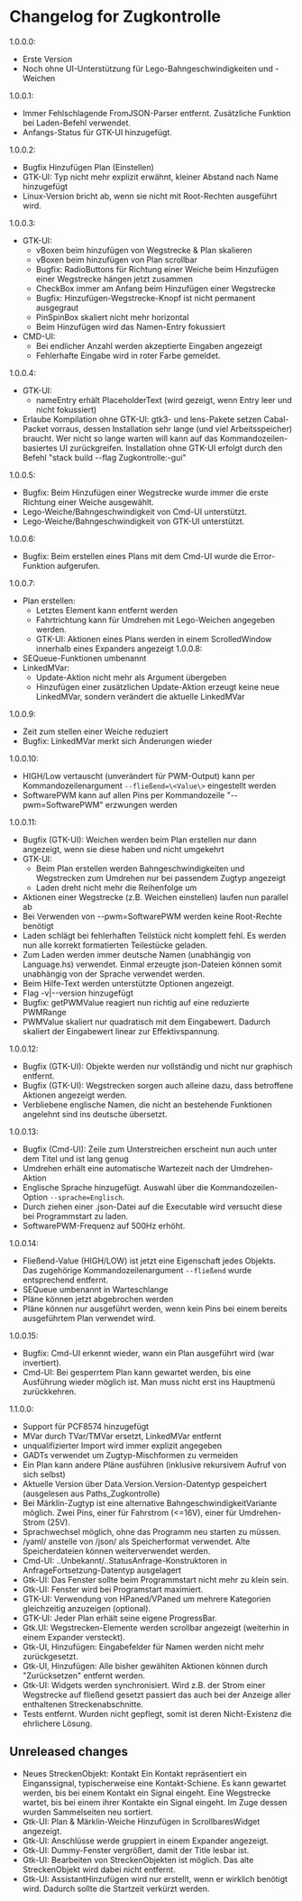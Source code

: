 # Changelog for Zugkontrolle

1.0.0.0:

- Erste Version
- Noch ohne UI-Unterstützung für Lego-Bahngeschwindigkeiten und -Weichen

1.0.0.1:

- Immer Fehlschlagende FromJSON-Parser entfernt. Zusätzliche Funktion bei Laden-Befehl verwendet.
- Anfangs-Status für GTK-UI hinzugefügt.

1.0.0.2:

- Bugfix Hinzufügen Plan (Einstellen)
- GTK-UI: Typ nicht mehr explizit erwähnt, kleiner Abstand nach Name hinzugefügt
- Linux-Version bricht ab, wenn sie nicht mit Root-Rechten ausgeführt wird.

1.0.0.3:

- GTK-UI:
  - vBoxen beim hinzufügen von Wegstrecke & Plan skalieren
  - vBoxen beim hinzufügen von Plan scrollbar
  - Bugfix: RadioButtons für Richtung einer Weiche beim Hinzufügen einer Wegstrecke hängen jetzt zusammen
  - CheckBox immer am Anfang beim Hinzufügen einer Wegstrecke
  - Bugfix: Hinzufügen-Wegstrecke-Knopf ist nicht permanent ausgegraut
  - PinSpinBox skaliert nicht mehr horizontal
  - Beim Hinzufügen wird das Namen-Entry fokussiert
- CMD-UI:
  - Bei endlicher Anzahl werden akzeptierte Eingaben angezeigt
  - Fehlerhafte Eingabe wird in roter Farbe gemeldet.

1.0.0.4:

- GTK-UI:
  - nameEntry erhält PlaceholderText (wird gezeigt, wenn Entry leer und nicht fokussiert)
- Erlaube Kompilation ohne GTK-UI:
    gtk3- und lens-Pakete setzen Cabal-Packet vorraus, dessen Installation sehr lange
      (und viel Arbeitsspeicher) braucht.
    Wer nicht so lange warten will kann auf das Kommandozeilen-basiertes UI zurückgreifen.
    Installation ohne GTK-UI erfolgt durch den Befehl "stack build --flag Zugkontrolle:-gui"

1.0.0.5:

- Bugfix: Beim Hinzufügen einer Wegstrecke wurde immer die erste Richtung einer Weiche ausgewählt.
- Lego-Weiche/Bahngeschwindigkeit von Cmd-UI unterstützt.
- Lego-Weiche/Bahngeschwindigkeit von GTK-UI unterstützt.

1.0.0.6:

- Bugfix: Beim erstellen eines Plans mit dem Cmd-UI wurde die Error-Funktion aufgerufen.

1.0.0.7:

- Plan erstellen:
  - Letztes Element kann entfernt werden
  - Fahrtrichtung kann für Umdrehen mit Lego-Weichen angegeben werden.
  - GTK-UI: Aktionen eines Plans werden in einem ScrolledWindow innerhalb eines Expanders angezeigt
1.0.0.8:
- SEQueue-Funktionen umbenannt
- LinkedMVar:
  - Update-Aktion nicht mehr als Argument übergeben
  - Hinzufügen einer zusätzlichen Update-Aktion erzeugt keine neue LinkedMVar,
      sondern verändert die aktuelle LinkedMVar

1.0.0.9:

- Zeit zum stellen einer Weiche reduziert
- Bugfix: LinkedMVar merkt sich Änderungen wieder

1.0.0.10:

- HIGH/Low vertauscht (unverändert für PWM-Output)
    kann per Kommandozeilenargument `--fließend=\<Value\>` eingestellt werden
- SoftwarePWM kann auf allen Pins per Kommandozeile "--pwm=SoftwarePWM" erzwungen werden

1.0.0.11:

- Bugfix (GTK-UI): Weichen werden beim Plan erstellen nur dann angezeigt, wenn sie diese haben
    und nicht umgekehrt
- GTK-UI:
  - Beim Plan erstellen werden Bahngeschwindigkeiten und Wegstrecken zum Umdrehen
      nur bei passendem Zugtyp angezeigt
  - Laden dreht nicht mehr die Reihenfolge um
- Aktionen einer Wegstrecke (z.B. Weichen einstellen) laufen nun parallel ab
- Bei Verwenden von --pwm=SoftwarePWM werden keine Root-Rechte benötigt
- Laden schlägt bei fehlerhaften Teilstück nicht komplett fehl.
    Es werden nun alle korrekt formatierten Teilestücke geladen.
- Zum Laden werden immer deutsche Namen (unabhängig von Language.hs) verwendet.
    Einmal erzeugte json-Dateien können somit unabhängig von der Sprache verwendet werden.
- Beim Hilfe-Text werden unterstützte Optionen angezeigt.
- Flag -v|--version hinzugefügt
- Bugfix: getPWMValue reagiert nun richtig auf eine reduzierte PWMRange
- PWMValue skaliert nur quadratisch mit dem Eingabewert.
    Dadurch skaliert der Eingabewert linear zur Effektivspannung.

1.0.0.12:

- Bugfix (GTK-UI): Objekte werden nur vollständig und nicht nur graphisch entfernt.
- Bugfix (GTK-UI): Wegstrecken sorgen auch alleine dazu,  dass betroffene Aktionen angezeigt werden.
- Verbliebene englische Namen, die nicht an bestehende Funktionen angelehnt sind ins deutsche übersetzt.

1.0.0.13:

- Bugfix (Cmd-UI): Zeile zum Unterstreichen erscheint nun auch unter dem Titel und ist lang genug
- Umdrehen erhält eine automatische Wartezeit nach der Umdrehen-Aktion
- Englische Sprache hinzugefügt. Auswahl über die Kommandozeilen-Option `--sprache=Englisch`.
- Durch ziehen einer .json-Datei auf die Executable wird versucht diese bei Programmstart zu laden.
- SoftwarePWM-Frequenz auf 500Hz erhöht.

1.0.0.14:

- Fließend-Value (HIGH/LOW) ist jetzt eine Eigenschaft jedes Objekts.  
    Das zugehörige Kommandozeilenargument `--fließend` wurde entsprechend entfernt.
- SEQueue umbenannt in Warteschlange
- Pläne können jetzt abgebrochen werden
- Pläne können nur ausgeführt werden, wenn kein Pins bei einem bereits ausgeführtem Plan verwendet wird.

1.0.0.15:

- Bugfix: Cmd-UI erkennt wieder, wann ein Plan ausgeführt wird (war invertiert).
- Cmd-UI: Bei gesperrtem Plan kann gewartet werden, bis eine Ausführung wieder möglich ist.
    Man muss nicht erst ins Hauptmenü zurückkehren.

1.1.0.0:

- Support für PCF8574 hinzugefügt
- MVar durch TVar/TMVar ersetzt, LinkedMVar entfernt
- unqualifizierter Import wird immer explizit angegeben
- GADTs verwendet um Zugtyp-Mischformen zu vermeiden
- Ein Plan kann andere Pläne ausführen (inklusive rekursivem Aufruf von sich selbst)
- Aktuelle Version über Data.Version.Version-Datentyp gespeichert (ausgelesen aus Paths_Zugkontrolle)
- Bei Märklin-Zugtyp ist eine alternative BahngeschwindigkeitVariante möglich.
    Zwei Pins, einer für Fahrstrom (<=16V), einer für Umdrehen-Strom (25V).
- Sprachwechsel möglich, ohne das Programm neu starten zu müssen.
- /yaml/ anstelle von /json/ als Speicherformat verwendet.
    Alte Speicherdateien können weiterverwendet werden.
- Cmd-UI: ..Unbekannt/..StatusAnfrage-Konstruktoren in AnfrageFortsetzung-Datentyp ausgelagert
- Gtk-UI: Das Fenster sollte beim Programmstart nicht mehr zu klein sein.
- Gtk-UI: Fenster wird bei Programstart maximiert.
- GTK-UI: Verwendung von HPaned/VPaned um mehrere Kategorien gleichzeitig anzuzeigen (optional).
- GTK-UI: Jeder Plan erhält seine eigene ProgressBar.
- Gtk.UI: Wegstrecken-Elemente werden scrollbar angezeigt (weiterhin in einem Expander versteckt).
- Gtk-UI, Hinzufügen: Eingabefelder für Namen werden nicht mehr zurückgesetzt.
- Gtk-UI, Hinzufügen: Alle bisher gewählten Aktionen können durch "Zurücksetzen" entfernt werden.
- Gtk-UI: Widgets werden synchronisiert.
    Wird z.B. der Strom einer Wegstrecke auf fließend gesetzt passiert das auch bei der Anzeige
    aller enthaltenen Streckenabschnitte.
- Tests entfernt. Wurden nicht gepflegt, somit ist deren Nicht-Existenz die ehrlichere Lösung.

## Unreleased changes

- Neues StreckenObjekt: Kontakt
    Ein Kontakt repräsentiert ein Einganssignal, typischerweise eine Kontakt-Schiene.
    Es kann gewartet werden, bis bei einem Kontakt ein Signal eingeht.
    Eine Wegstrecke wartet, bis bei einem ihrer Kontakte ein Signal eingeht.
    Im Zuge dessen wurden Sammelseiten neu sortiert.
- Gtk-UI: Plan & Märklin-Weiche Hinzufügen in ScrollbaresWidget angezeigt.
- Gtk-UI: Anschlüsse werde gruppiert in einem Expander angezeigt.
- Gtk-UI: Dummy-Fenster vergrößert, damit der Title lesbar ist.
- Gtk-UI: Bearbeiten von StreckenObjekten ist möglich.
    Das alte StreckenObjekt wird dabei nicht entfernt.
- Gtk-UI: AssistantHinzufügen wird nur erstellt, wenn er wirklich benötigt wird.
    Dadurch sollte die Startzeit verkürzt werden.
